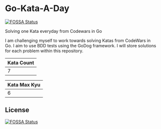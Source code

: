 # Go-Kata-A-Day
[![FOSSA Status](https://app.fossa.io/api/projects/git%2Bgithub.com%2Fjamesthatcher%2FGo-Kata-A-Day.svg?type=shield)](https://app.fossa.io/projects/git%2Bgithub.com%2Fjamesthatcher%2FGo-Kata-A-Day?ref=badge_shield)

Solving one Kata everyday from Codewars in Go


I am challenging myself to work towards solving Katas from CodeWars in Go. I aim to use BDD tests using the GoDog framework. I will store solutions for each problem within this repository.

| Kata Count |
|------------|
| 7 |

| Kata Max Kyu |
|------------|
| 6 |


## License
[![FOSSA Status](https://app.fossa.io/api/projects/git%2Bgithub.com%2Fjamesthatcher%2FGo-Kata-A-Day.svg?type=large)](https://app.fossa.io/projects/git%2Bgithub.com%2Fjamesthatcher%2FGo-Kata-A-Day?ref=badge_large)